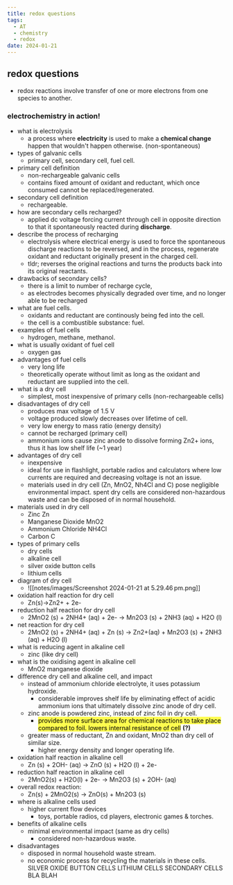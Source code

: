 ```yaml
---
title: redox questions
tags:
  - AT
  - chemistry
  - redox
date: 2024-01-21
---
```

## redox questions
- redox reactions involve transfer of one or more electrons from one species to another.
### electrochemistry in action!
- what is electrolysis
	- a process where **electricity** is used to make a **chemical change** happen that wouldn't happen otherwise. (non-spontaneous)
- types of galvanic cells
	- primary cell, secondary cell, fuel cell.
- primary cell definition
	- non-rechargeable galvanic cells
	- contains fixed amount of oxidant and reductant, which once consumed cannot be replaced/regenerated.
- secondary cell definition
	- rechargeable.
- how are secondary cells recharged?
	- applied dc voltage forcing current through cell in opposite direction to that it spontaneously reacted during **discharge**.
- describe the process of recharging
	- electrolysis where electrical energy is used to force the spontaneous discharge reactions to be reversed, and in the process, regenerate oxidant and reductant originally present in the charged cell.
	- tldr; reverses the original reactions and turns the products back into its original reactants.
- drawbacks of secondary cells?
	- there is a limit to number of recharge cycle, 
	- as electrodes becomes physically degraded over time, and no longer able to be recharged
- what are fuel cells.
	- oxidants and reductant are continously being fed into the cell.
	- the cell is a combustible substance: fuel.
- examples of fuel cells
	- hydrogen, methane, methanol.
- what is usually oxidant of fuel cell
	- oxygen gas
- advantages of fuel cells
	- very long life
	- theoretically operate without limit as long as the oxidant and reductant are supplied into the cell.
- what is a dry cell
	- simplest, most inexpensive of primary cells (non-rechargeable cells)
- disadvantages of dry cell
	- produces max voltage of 1.5 V
	- voltage produced slowly decreases over lifetime of cell.
	- very low energy to mass ratio (energy density)
	- cannot be recharged (primary cell)
	- ammonium ions cause zinc anode to dissolve forming Zn2+ ions, thus it has low shelf life (~1 year)
- advantages of dry cell
	- inexpensive
	- ideal for use in flashlight, portable radios and calculators where low currents are required and decreasing voltage is not an issue.
	- materials used in dry cell (Zn, MnO2, Nh4Cl and C) pose negligible environmental impact. spent dry cells are considered non-hazardous waste and can be disposed of in normal household.
- materials used in dry cell
	- Zinc Zn
	- Manganese Dioxide MnO2
	- Ammonium Chloride NH4Cl
	- Carbon C
- types of primary cells
	- dry cells
	- alkaline cell
	- silver oxide button cells
	- lithium cells
- diagram of dry cell
	- ![[notes/images/Screenshot 2024-01-21 at 5.29.46 pm.png]]
- oxidation half reaction for dry cell
	- Zn(s)->Zn2+ + 2e-
- reduction half reaction for dry cell
	- 2MnO2 (s) + 2NH4+ (aq) + 2e- -> Mn2O3 (s) + 2NH3 (aq) + H2O (l)
- net reaction for dry cell
	- 2MnO2 (s) + 2NH4+ (aq) + Zn (s) ->  Zn2+(aq) + Mn2O3 (s) + 2NH3 (aq) + H2O (l)
- what is reducing agent in alkaline cell
	- zinc (like dry cell)
- what is the oxidising agent in alkaline cell
	- MnO2 manganese dioxide
- difference dry cell and alkaline cell, and impact
	- instead of ammonium chloride electrolyte, it uses potassium hydroxide.
		- considerable improves shelf life by eliminating effect of acidic ammonium ions that ultimately dissolve zinc anode of dry cell.
	- zinc anode is powdered zinc, instead of zinc foil in dry cell.
		- <mark style="background: #FFFD00B0;">provides more surface area for chemical reactions to take place compared to foil. lowers internal resistance of cell</mark> **(?)**
	- greater mass of reductant, Zn and oxidant, MnO2 than dry cell of similar size.
		- higher energy density and longer operating life.
- oxidation half reaction in alkaline cell
	- Zn (s) + 2OH- (aq) -> ZnO (s) + H2O (l) + 2e-
- reduction half reaction in alkaline cell
	- 2MnO2(s) + H2O(l) + 2e- -> Mn2O3 (s) + 2OH- (aq)
- overall redox reaction: 
	- Zn(s) + 2MnO2(s) -> ZnO(s) + Mn2O3 (s)
- where is alkaline cells used
	- higher current flow devices
		- toys, portable radios, cd players, electronic games & torches.
- benefits of alkaline cells
	- minimal environmental impact (same as dry cells)
		- considered non-hazardous waste.
- disadvantages
	- disposed in normal household waste stream.
	- no economic process for recycling the materials in these cells.
SILVER OXIDE BUTTON CELLS
LITHIUM CELLS
SECONDARY CELLS BLA BLAH